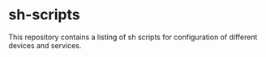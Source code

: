 # sh-scripts

This repository contains a listing of sh scripts for configuration of different devices and services. 
